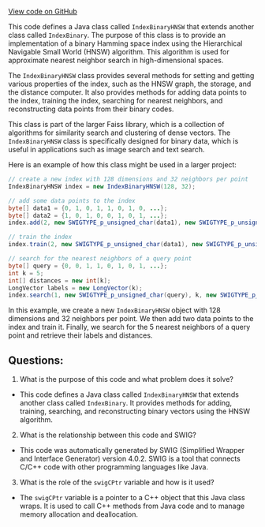 [View code on GitHub](https://github.com/misbahsy/the-algorithm/ann/src/main/java/com/twitter/ann/faiss/swig/IndexBinaryHNSW.java)

This code defines a Java class called `IndexBinaryHNSW` that extends another class called `IndexBinary`. The purpose of this class is to provide an implementation of a binary Hamming space index using the Hierarchical Navigable Small World (HNSW) algorithm. This algorithm is used for approximate nearest neighbor search in high-dimensional spaces. 

The `IndexBinaryHNSW` class provides several methods for setting and getting various properties of the index, such as the HNSW graph, the storage, and the distance computer. It also provides methods for adding data points to the index, training the index, searching for nearest neighbors, and reconstructing data points from their binary codes. 

This class is part of the larger Faiss library, which is a collection of algorithms for similarity search and clustering of dense vectors. The `IndexBinaryHNSW` class is specifically designed for binary data, which is useful in applications such as image search and text search. 

Here is an example of how this class might be used in a larger project:

```java
// create a new index with 128 dimensions and 32 neighbors per point
IndexBinaryHNSW index = new IndexBinaryHNSW(128, 32);

// add some data points to the index
byte[] data1 = {0, 1, 0, 1, 1, 0, 1, 0, ...};
byte[] data2 = {1, 0, 1, 0, 0, 1, 0, 1, ...};
index.add(2, new SWIGTYPE_p_unsigned_char(data1), new SWIGTYPE_p_unsigned_char(data2));

// train the index
index.train(2, new SWIGTYPE_p_unsigned_char(data1), new SWIGTYPE_p_unsigned_char(data2));

// search for the nearest neighbors of a query point
byte[] query = {0, 0, 1, 1, 0, 1, 0, 1, ...};
int k = 5;
int[] distances = new int[k];
LongVector labels = new LongVector(k);
index.search(1, new SWIGTYPE_p_unsigned_char(query), k, new SWIGTYPE_p_int(distances), labels);
```

In this example, we create a new `IndexBinaryHNSW` object with 128 dimensions and 32 neighbors per point. We then add two data points to the index and train it. Finally, we search for the 5 nearest neighbors of a query point and retrieve their labels and distances.
## Questions: 
 1. What is the purpose of this code and what problem does it solve?
- This code defines a Java class called `IndexBinaryHNSW` that extends another class called `IndexBinary`. It provides methods for adding, training, searching, and reconstructing binary vectors using the HNSW algorithm.

2. What is the relationship between this code and SWIG?
- This code was automatically generated by SWIG (Simplified Wrapper and Interface Generator) version 4.0.2. SWIG is a tool that connects C/C++ code with other programming languages like Java.

3. What is the role of the `swigCPtr` variable and how is it used?
- The `swigCPtr` variable is a pointer to a C++ object that this Java class wraps. It is used to call C++ methods from Java code and to manage memory allocation and deallocation.